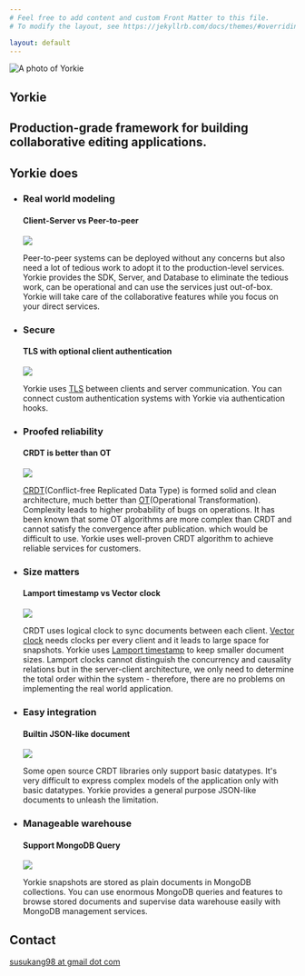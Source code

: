 ```yaml
---
# Feel free to add content and custom Front Matter to this file.
# To modify the layout, see https://jekyllrb.com/docs/themes/#overriding-theme-defaults

layout: default
---
```


<section class="heading">
  <div class="wrapper">
    <img class="logo" src="./images/yorkie-photo.png" alt="A photo of Yorkie" />
    <div class="title">
      <h1>Yorkie</h1>
      <h2>Production-grade framework for building collaborative editing applications.</h2>
    </div>
  </div>
  <div class="clear"></div>
</section>
<section class="content">
  <div class="wrapper">
    <h2>
    Yorkie does
    </h2>
    <ul class="card-list">
      <li class="card">
        <div class="card-header">
          <div class="card-header-title">
            <h3>Real world modeling</h3>
            <h4>Client-Server vs Peer-to-peer</h4>
          </div>
          <div class="card-header-img">
            <img src="./images/network.svg" />
          </div>
        </div>
        <div class="card-body">
          <p>
            Peer-to-peer systems can be deployed without any concerns but also need a lot of tedious work to adopt it to the production-level services. <span class="brand">Yorkie</span> provides the SDK, Server, and Database to eliminate the tedious work, can be operational and can use the services just out-of-box. Yorkie will take care of the collaborative features while you focus on your direct services.
          </p>
        </div>
      </li>
      <li class="card">
        <div class="card-header">
          <div class="card-header-title">
            <h3>Secure</h3>
            <h4>TLS with optional client authentication</h4>
          </div>
          <div class="card-header-img">
            <img src="./images/secure.svg" />
          </div>
        </div>
        <div class="card-body">
          <p>
            <span class="brand">Yorkie</span> uses <a href="https://en.wikipedia.org/wiki/Transport_Layer_Security">TLS</a> between clients and server communication. You can connect custom authentication systems with <span class="brand">Yorkie</span> via authentication hooks.
          </p>
        </div>
      </li>
      <li class="card">
        <div class="card-header">
          <div class="card-header-title">
            <h3>Proofed reliability</h3>
            <h4>CRDT is better than OT</h4>
          </div>
          <div class="card-header-img">
            <img src="./images/reliability.svg" />
          </div>
        </div>
        <div class="card-body">
          <p>
            <a href="https://en.wikipedia.org/wiki/Conflict-free_replicated_data_type">CRDT</a>(Conflict-free Replicated Data Type) is formed solid and clean architecture, much better than <a href="https://en.wikipedia.org/wiki/Operational_transformation">OT</a>(Operational Transformation). Complexity leads to higher probability of bugs on operations. It has been known that some OT algorithms are more complex than CRDT and cannot satisfy the convergence after publication. which would be difficult to use. <span class="brand">Yorkie</span> uses well-proven CRDT algorithm to achieve reliable services for customers.
          </p>
        </div>
      </li>
      <li class="card">
        <div class="card-header">
          <div class="card-header-title">
            <h3>Size matters</h3>
            <h4>Lamport timestamp vs Vector clock</h4>
          </div>
          <div class="card-header-img">
            <img src="./images/size.svg" />
          </div>
        </div>
        <div class="card-body">
          <p>
            CRDT uses logical clock to sync documents between each client. <a href="https://en.wikipedia.org/wiki/Vector_clock">Vector clock</a> needs clocks per every client and it leads to large space for snapshots. <span class="brand">Yorkie</span> uses <a href="https://en.wikipedia.org/wiki/Lamport_timestamps">Lamport timestamp</a> to keep smaller document sizes. Lamport clocks cannot distinguish the concurrency and causality relations but in the server-client architecture, we only need to determine the total order within the system - therefore, there are no problems on implementing the real world application.
          </p>
        </div>
      </li>
      <li class="card">
        <div class="card-header">
          <div class="card-header-title">
            <h3>Easy integration</h3>
            <h4>Builtin JSON-like document</h4>
          </div>
          <div class="card-header-img">
            <img src="./images/easy.svg" />
          </div>
        </div>
        <div class="card-body">
          <p>
            Some open source CRDT libraries only support basic datatypes. It's very difficult to express complex models of the application only with basic datatypes. <span class="brand">Yorkie</span> provides a general purpose JSON-like documents to unleash the limitation.
          </p>
        </div>
      </li>
      <li class="card">
        <div class="card-header">
          <div class="card-header-title">
            <h3>Manageable warehouse</h3>
            <h4>Support MongoDB Query</h4>
          </div>
          <div class="card-header-img">
            <img src="./images/warehouse.svg" />
          </div>
        </div>
        <div class="card-body">
          <p>
            <span class="brand">Yorkie</span> snapshots are stored as plain documents in MongoDB collections. You can use enormous MongoDB queries and features to browse stored documents and supervise data warehouse easily with MongoDB management services.
          </p>
        </div>
      </li>
    </ul>
  </div>
</section>
<section class="contact">
  <div class="wrapper">
    <h2>Contact</h2>
    <p>
      <a href="mailto:susukang98@gmail.com">susukang98 at gmail dot com</a>
    </p>
  </div>
</section>
